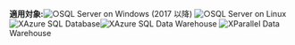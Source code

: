 <Token>**適用対象:**![○](media/yes.png)SQL Server on Windows (2017 以降) ![○](media/yes.png)SQL Server on Linux![X](media/no.png)Azure SQL Database![X](media/no.png)Azure SQL Data Warehouse ![X](media/no.png)Parallel Data Warehouse </Token>